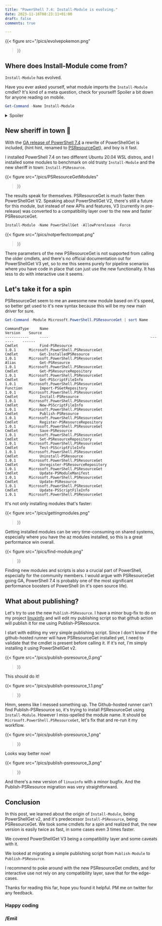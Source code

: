 ```yaml
--- 
title: "PowerShell 7.4: Install-Module is evolving."
date: 2023-11-16T08:23:11+01:00 
draft: false
comments: true

---
```


{{< figure
  src="/pics/evolvepokemon.png"
>}}

## Where does Install-Module come from?

`Install-Module` has evolved.

Have you ever asked yourself, what module imports the `Install-Module` cmdlet?
It's kind of a meta question, check for yourself! Spoiler a bit down for anyone reading on mobile.

```powershell
Get-Command -Name Install-Module
```

<details>
  <summary>Spoiler</summary>

```
    CommandType     Name                                               Version    Source
    -----------     ----                                               -------    ------
    Function        Install-Module                                     2.2.5      PowerShellGet

```
</details>

## New sheriff in town 🤠

With the [GA release of PowerShell 7.4](https://devblogs.microsoft.com/powershell/powershell-7-4-general-availability/) a rewrite of PowerShellGet is included, (hint hint, renamed to [PSResourceGet](https://devblogs.microsoft.com/powershell/psresourceget-is-generally-available/)), and boy is it fast.

I installed PowerShell 7.4 on two different Ubuntu 20.04 WSL distros, and I installed some modules to benchmark on old trusty `Install-Module` and the new sheriff in town: `Install-PSResource`.

{{< figure
  src="/pics/PSResourceGetModules"
>}}


The results speak for themselves. PSResourceGet is much faster then PowerShellGet V2. Speaking about PowerShellGet V2, there's still a future for this module, but instead of new APIs and features, V3 (currently in pre-release) was converted to a compatibility layer over to the new and faster PSResourceGet.

```powershell
Install-Module -Name PowerShellGet -AllowPrerelease -Force
```
{{< figure
  src="/pics/notperfectcompat.png"
>}}

There parameters of the new PSResourceGet is not supported from calling the older cmdlets, and there's no official documentation out for PowerShellGet V3 yet, so to me this seems purely for pipeline scenarios where you have code in place that can just use the new functionality. It has less to do with interactive use it seems.

## Let's take it for a spin

PSResourceGet seem to me an awesome new module based on it's speed, so better get used to it's new syntax because this will be my new main driver for sure.

```powershell
Get-Command -Module Microsoft.PowerShell.PSResourceGet | sort Name
```

```Output
CommandType     Name                                               Version    Source
-----------     ----                                               -------    ------
Cmdlet          Find-PSResource                                    1.0.1      Microsoft.PowerShell.PSResourceGet
Cmdlet          Get-InstalledPSResource                            1.0.1      Microsoft.PowerShell.PSResourceGet
Alias           Get-PSResource                                     1.0.1      Microsoft.PowerShell.PSResourceGet
Cmdlet          Get-PSResourceRepository                           1.0.1      Microsoft.PowerShell.PSResourceGet
Cmdlet          Get-PSScriptFileInfo                               1.0.1      Microsoft.PowerShell.PSResourceGet
Function        Import-PSGetRepository                             1.0.1      Microsoft.PowerShell.PSResourceGet
Cmdlet          Install-PSResource                                 1.0.1      Microsoft.PowerShell.PSResourceGet
Cmdlet          New-PSScriptFileInfo                               1.0.1      Microsoft.PowerShell.PSResourceGet
Cmdlet          Publish-PSResource                                 1.0.1      Microsoft.PowerShell.PSResourceGet
Cmdlet          Register-PSResourceRepository                      1.0.1      Microsoft.PowerShell.PSResourceGet
Cmdlet          Save-PSResource                                    1.0.1      Microsoft.PowerShell.PSResourceGet
Cmdlet          Set-PSResourceRepository                           1.0.1      Microsoft.PowerShell.PSResourceGet
Cmdlet          Test-PSScriptFileInfo                              1.0.1      Microsoft.PowerShell.PSResourceGet
Cmdlet          Uninstall-PSResource                               1.0.1      Microsoft.PowerShell.PSResourceGet
Cmdlet          Unregister-PSResourceRepository                    1.0.1      Microsoft.PowerShell.PSResourceGet
Cmdlet          Update-PSModuleManifest                            1.0.1      Microsoft.PowerShell.PSResourceGet
Cmdlet          Update-PSResource                                  1.0.1      Microsoft.PowerShell.PSResourceGet
Cmdlet          Update-PSScriptFileInfo                            1.0.1      Microsoft.PowerShell.PSResourceGet
```

It's not only installing modules that's faster:

{{< figure
  src="/pics/gettingmodules.png"
>}}

Getting installed modules can be very time-consuming on shared systems, especially where you have the az modules installed, so this is a great performance win overall.

{{< figure
  src="/pics/find-module.png"
>}}

Finding new modules and scripts is also a crucial part of PowerShell, especially for the community members. I would argue with PSResourceGet going GA, PowerShell 7.4 is probably one of the most significant performance boosters of PowerShell (in it's open source life).

## What about publishing?

Let's try to use the new `Publish-PSResource`. I have a minor bug-fix to do on my project [linuxinfo](https://www.ehmiiz.se/blog/ps_linuxinfo_release/) and will edit my publishing script so that github action will publish it for me using Publish-PSResource.

I start with editing my very simple publishing script. Since I don't know if the github-hosted runner will have PSResourceGet installed yet, I need to validate that the cmdlet is present before calling it. If it's not, I'm simply installing it using PowerShellGet v2.

{{< figure
  src="/pics/publish-psresource_0.png"
>}}

This should do it!

{{< figure
  src="/pics/publish-psresource_1.1.png"
>}}

Hmm, seems like I messed something up. The Github-hosted runner can't find Publish-PSResource so, it's trying to install PSResourceGet using `Install-Module`. However I miss-spelled the module name. It should be `Microsoft.PowerShell.PSResourceGet`, let's fix that and re-run it my workflow.

{{< figure
  src="/pics/publish-psresource_1.png"
>}}

Looks way better now!

{{< figure
  src="/pics/publish-psresource_3.png"
>}}

And there's a new version of `linuxinfo` with a minor bugfix. And the Publish-PSResource migration was very straightforward.

## Conclusion

In this post, we learned about the origin of `Install-Module`, being PowerShellGet v2, and it's predecessor `Install-PSResource`, being PSResourceGet. We took some cmdlets for a spin and realized that, the new version is easily twice as fast, in some cases even 3 times faster.

We covered PowerShellGet V3 being a compatibility layer and some caveats with it.

We looked at migrating a simple publishing script from `Publish-Module` to `Publish-PSResource`.

I recommend to poke around with the new PSResourceGet cmdlets, and for interactive use not rely on any compatibility layer, save that for the edge-cases.

Thanks for reading this far, hope you found it helpful. PM me on twitter for any feedback.

### Happy coding
### /Emil